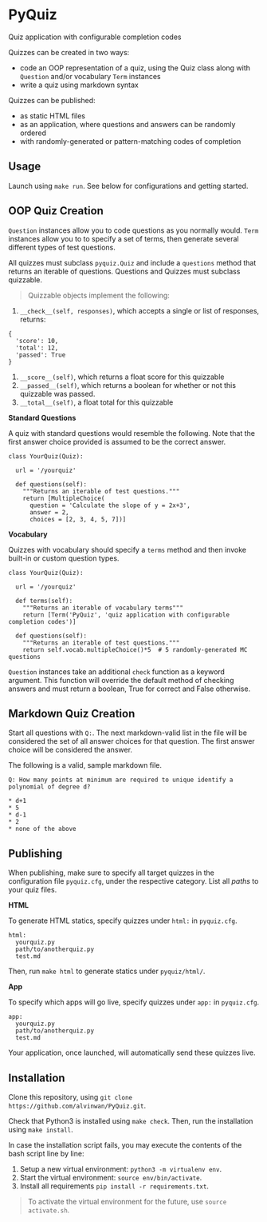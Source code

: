 # PyQuiz
Quiz application with configurable completion codes

Quizzes can be created in two ways:
- code an OOP representation of a quiz, using the Quiz class along with
  `Question` and/or vocabulary `Term` instances
- write a quiz using markdown syntax

Quizzes can be published:
- as static HTML files
- as an application, where questions and answers can be randomly ordered
- with randomly-generated or pattern-matching codes of completion

## Usage

Launch using `make run`. See below for configurations and getting started.

## OOP Quiz Creation

`Question` instances allow you to code questions as you normally would. `Term`
instances allow you to to specify a set of terms, then generate several
different types of test questions.

All quizzes must subclass `pyquiz.Quiz` and include a `questions` method that
returns an iterable of questions. Questions and Quizzes must subclass quizzable.

> Quizzable objects implement the following:
1. `__check__(self, responses)`, which accepts a single or list of responses,
returns:
```
{
  'score': 10,
  'total': 12,
  'passed': True
}
```
1. `__score__(self)`, which returns a float score for this quizzable
1. `__passed__(self)`, which returns a boolean for whether or not this quizzable
was passed.
1. `__total__(self)`, a float total for this quizzable


**Standard Questions**

A quiz with standard questions would resemble the following. Note that the
first answer choice provided is assumed to be the correct answer.

```
class YourQuiz(Quiz):

  url = '/yourquiz'

  def questions(self):
    """Returns an iterable of test questions."""
    return [MultipleChoice(
      question = 'Calculate the slope of y = 2x+3',
      answer = 2,
      choices = [2, 3, 4, 5, 7])]
```

**Vocabulary**

Quizzes with vocabulary should specify a `terms` method and then invoke
built-in or custom question types.

```
class YourQuiz(Quiz):

  url = '/yourquiz'

  def terms(self):
    """Returns an iterable of vocabulary terms"""
    return [Term('PyQuiz', 'quiz application with configurable completion codes')]

  def questions(self):
    """Returns an iterable of test questions."""
    return self.vocab.multipleChoice()*5  # 5 randomly-generated MC questions
```

`Question` instances take an additional `check` function as a keyword
argument. This function will override the default method of checking answers
and must return a boolean, True for correct and False otherwise.

## Markdown Quiz Creation

Start all questions with `Q:`. The next markdown-valid list in the file will be
considered the set of all answer choices for that question. The first answer
choice will be considered the answer.

The following is a valid, sample markdown file.

```
Q: How many points at minimum are required to unique identify a polynomial of degree d?

* d+1
* 5
* d-1
* 2
* none of the above
```

## Publishing

When publishing, make sure to specify all target quizzes in the configuration
file `pyquiz.cfg`, under the respective category. List all *paths* to your quiz
files.

**HTML**

To generate HTML statics, specify quizzes under `html:` in `pyquiz.cfg`.

```
html:
  yourquiz.py
  path/to/anotherquiz.py
  test.md
```

Then, run `make html` to generate statics under `pyquiz/html/`.

**App**

To specify which apps will go live, specify quizzes under `app:` in
`pyquiz.cfg`.

```
app:
  yourquiz.py
  path/to/anotherquiz.py
  test.md
```

Your application, once launched, will automatically send these quizzes live.

## Installation

Clone this repository, using `git clone https://github.com/alvinwan/PyQuiz.git`.

Check that Python3 is installed using `make check`. Then, run the installation using `make install`.

In case the installation script fails, you may execute the contents of the bash script line by line:

1. Setup a new virtual environment: `python3 -m virtualenv env`.
1. Start the virtual environment: `source env/bin/activate`.
1. Install all requirements `pip install -r requirements.txt`.

> To activate the virtual environment for the future, use `source activate.sh`.
